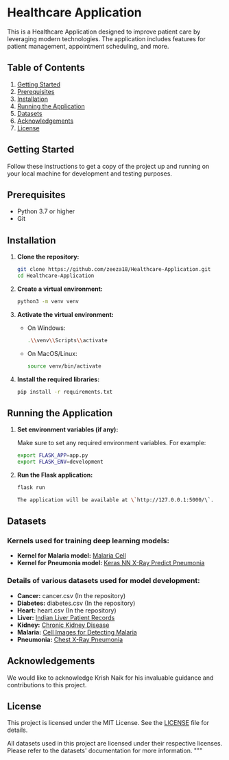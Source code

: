 # Healthcare Application

This is a Healthcare Application designed to improve patient care by leveraging modern technologies. The application includes features for patient management, appointment scheduling, and more.

## Table of Contents

1. [Getting Started](#getting-started)
2. [Prerequisites](#prerequisites)
3. [Installation](#installation)
4. [Running the Application](#running-the-application)
5. [Datasets](#datasets)
6. [Acknowledgements](#acknowledgements)
7. [License](#license)

## Getting Started

Follow these instructions to get a copy of the project up and running on your local machine for development and testing purposes.

## Prerequisites

- Python 3.7 or higher
- Git

## Installation

1. **Clone the repository:**

   ```bash
   git clone https://github.com/zeeza18/Healthcare-Application.git
   cd Healthcare-Application

2. **Create a virtual environment:**

   ```bash
   python3 -m venv venv

3. **Activate the virtual environment:**

   - On Windows:

     ```bash
     .\\venv\\Scripts\\activate
     
   - On MacOS/Linux:

     ```bash
     source venv/bin/activate

4. **Install the required libraries:**

   ```bash
   pip install -r requirements.txt

## Running the Application

1. **Set environment variables (if any):**

   Make sure to set any required environment variables. For example:

   ```bash
   export FLASK_APP=app.py
   export FLASK_ENV=development   

2. **Run the Flask application:**

   ```bash
   flask run

   The application will be available at \`http://127.0.0.1:5000/\`.

## Datasets

### Kernels used for training deep learning models:

- **Kernel for Malaria model:** [Malaria Cell](https://www.kaggle.com/shobhit18th/malaria-cell)
- **Kernel for Pneumonia model:** [Keras NN X-Ray Predict Pneumonia](https://www.kaggle.com/shobhit18th/keras-nn-x-ray-predict-pneumonia-86-54)

### Details of various datasets used for model development:

- **Cancer:** cancer.csv (In the repository)
- **Diabetes:** diabetes.csv (In the repository)
- **Heart:** heart.csv (In the repository)
- **Liver:** [Indian Liver Patient Records](https://www.kaggle.com/uciml/indian-liver-patient-records)
- **Kidney:** [Chronic Kidney Disease](https://www.kaggle.com/mansoordaku/ckdisease)
- **Malaria:** [Cell Images for Detecting Malaria](https://www.kaggle.com/iarunava/cell-images-for-detecting-malaria)
- **Pneumonia:** [Chest X-Ray Pneumonia](https://www.kaggle.com/paultimothymooney/chest-xray-pneumonia)

## Acknowledgements

We would like to acknowledge Krish Naik for his invaluable guidance and contributions to this project.

## License

This project is licensed under the MIT License. See the [LICENSE](LICENSE) file for details.

All datasets used in this project are licensed under their respective licenses. Please refer to the datasets' documentation for more information.
"""

